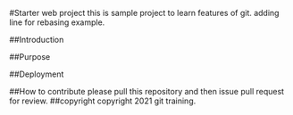 #Starter web project
this is sample project to learn features of git. adding line for rebasing example.

##Introduction

##Purpose

##Deployment

##How to contribute
please pull this repository and then issue pull request for review.
##copyright
copyright 2021 git training.